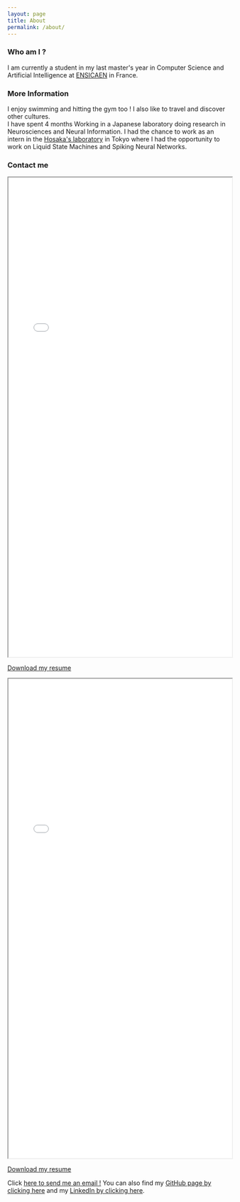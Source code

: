 ```yaml
---
layout: page
title: About
permalink: /about/
---
```

### Who am I ? 

I am currently a student in my last master's year in Computer Science and Artificial Intelligence at [ENSICAEN](https://www.ensicaen.fr/?lang=en) in France.

### More Information

I enjoy swimming and hitting the gym too !
I also like to travel and discover other cultures.\
I have spent 4 months Working in a Japanese laboratory doing research in Neurosciences and Neural Information. 
I had the chance to work as an intern in the [Hosaka's laboratory](https://www.shibaura-it.ac.jp/en/research/laboratory/00244.html) in Tokyo where I had the opportunity to work on Liquid State Machines and Spiking Neural Networks.

### Contact me

<iframe src="{{site.baseurl}}/assets/cv.pdf" width="100%" height="1080px">
    This browser does not support PDFs. Please download the PDF to view it: 
    <a href="{{site.baseurl}}/assets/cv.pdf">Download PDF</a>.
</iframe>

[Download my resume]({{site.baseurl}}/assets/cv.pdf)



<iframe src="{{site.baseurl}}/assets/CV_Belghomari_October.pdf" width="100%" height="1080px">
    This browser does not support PDFs. Please download the PDF to view it: 
    <a href="{{site.baseurl}}/assets/CV_Belghomari_October.pdf">Download PDF</a>.
</iframe>

[Download my resume]({{site.baseurl}}/assets/CV_Belghomari_October.pdf)

Click [here to send me an email !](mailto:abdelmalek.belghomari@ecole.ensicaen.fr)
You can also find my [GitHub page by clicking here](https://github.com/abdelmalekbelghomari) and my [LinkedIn by clicking here](https://www.linkedin.com/in/abdelmalek-belghomari/).